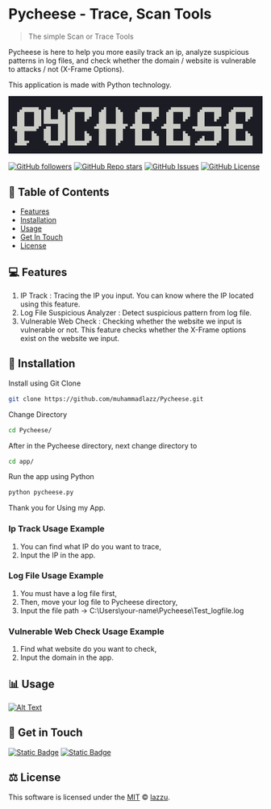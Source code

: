 
# Pycheese - Trace, Scan Tools

> The simple Scan or Trace Tools

Pycheese is here to help you more easily track an ip, analyze suspicious patterns in log files, and check whether the domain / website is vulnerable to attacks / not (X-Frame Options).

This application is made with Python technology.


![Logo](img/logo.png)

[![GitHub followers](https://img.shields.io/github/followers/muhammadlazz?label=Follow)](https://github.com/muhammadlazz)
[![GitHub Repo stars](https://img.shields.io/github/stars/muhammadlazz/Pycheese)](https://github.com/muhammadlazz/Pycheese)
[![GitHub Issues](https://img.shields.io/github/issues/muhammadlazz/Pycheese?style=flat-square&color=%2300A66C)](https://github.com/muhammadlazz/Pycheese/issues)
[![GitHub License](https://img.shields.io/github/license/muhammadlazz/Pycheese?style=flat-square&color=%2300A66C)](https://github.com/muhammadlazz/Pycheese?tab=MIT-1-ov-file)




## 📑 Table of Contents

- [Features](#-features)
- [Installation](#-installation)
- [Usage](#-usage)
- [Get In Touch](#-get-in-touch)
- [License](#%EF%B8%8F-license)



## 💻 Features

1. IP Track : Tracing the IP you input. You can know where the IP located using this feature.
2. Log File Suspicious Analyzer : Detect suspicious pattern from log file.
3. Vulnerable Web Check : Checking whether the website we input is vulnerable or not. This feature checks whether the X-Frame options exist on the website we input.


## 📂 Installation
Install using Git Clone
```sh
git clone https://github.com/muhammadlazz/Pycheese.git
```
Change Directory
```sh
cd Pycheese/
```
After in the Pycheese directory, next change directory to
```sh
cd app/
```
Run the app using Python
```sh
python pycheese.py
```
Thank you for Using my App.

### Ip Track Usage Example
1. You can find what IP do you want to trace,
2. Input the IP in the app.

### Log File Usage Example
1. You must have a log file first,
2. Then, move your log file to Pycheese directory,
3. Input the file path -> C:\Users\your-name\Pycheese\Test_logfile.log

### Vulnerable Web Check Usage Example
1. Find what website do you want to check,
2. Input the domain in the app.



## 📊 Usage

[![Alt Text](img/Youtube.png)](https://youtu.be/Ja405twN1HE)

## 📱 Get in Touch
[![Static Badge](https://img.shields.io/badge/My%20Instagram-instagram?style=for-the-badge&logo=instagram&labelColor=%231F1F1F&color=%231F1F1F&link=https%3A%2F%2Fwww.instagram.com%2Fmuhlazzuardi%2F)](https://www.instagram.com/muhlazzuardi/)
[![Static Badge](https://img.shields.io/badge/My%20Github-github?style=for-the-badge&logo=github&labelColor=%231F1F1F&color=%231F1F1F&link=https%3A%2F%2Fgithub.com%2Fmuhammadlazz)](https://github.com/muhammadlazz)



## ⚖️ License

This software is licensed under the [MIT](https://github.com/muhammadlazz/pycheese/blob/main/LICENSE) © [lazzu]([https://github.com/nhn](https://github.com/muhammadlazz)).
